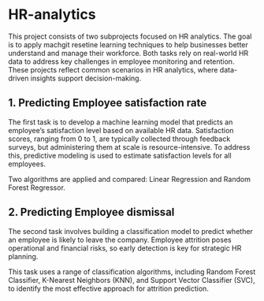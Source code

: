 # HR-analytics

This project consists of two subprojects focused on HR analytics.
The goal is to apply machgit resetine learning techniques to help businesses better understand 
and manage their workforce. Both tasks rely on real-world HR data to address key 
challenges in employee monitoring and retention. 
These projects reflect common scenarios in HR analytics, 
where data-driven insights support decision-making.

## 1. Predicting Employee satisfaction rate

The first task is to develop a machine learning model that predicts an employee’s satisfaction level based on available HR data. 
Satisfaction scores, ranging from 0 to 1, are typically collected through feedback surveys, 
but administering them at scale is resource-intensive. 
To address this, predictive modeling is used to estimate satisfaction levels for all employees. 
<p>
Two algorithms are applied and compared: Linear Regression and Random Forest Regressor.


## 2. Predicting Employee dismissal

The second task involves building a classification model to predict whether an employee is likely to leave the company. 
Employee attrition poses operational and financial risks, so early detection is key for strategic HR planning. 
<p>
This task uses a range of classification algorithms, including Random Forest Classifier, 
K-Nearest Neighbors (KNN), and Support Vector Classifier (SVC), to identify the most effective approach for attrition prediction.